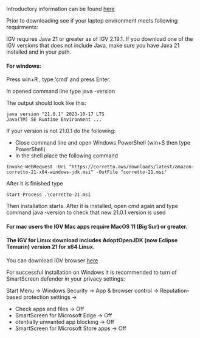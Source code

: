 Introductory information can be found [here](https://igv.org/doc/desktop/#)


Prior to downloading see if your laptop environment meets following requirments:

IGV requires Java 21 or greater as of IGV 2.19.1. If you download one of the IGV versions that does not include Java, make sure you have Java 21 installed and in your path.
#### For windows:

Press win+R , type ‘cmd’ and press Enter.

In opened command line type java -version

The output should look like this:
```
java version "21.0.1" 2023-10-17 LTS
Java(TM) SE Runtime Environment ...
```
If your version is not 21.0.1 do the following:

- Close command line and open Windows PowerShell (win+S then type PowerShell)
- In the shell place the following command 
```
Invoke-WebRequest -Uri "https://corretto.aws/downloads/latest/amazon-corretto-21-x64-windows-jdk.msi" -OutFile "corretto-21.msi"
```
After it is finished type 
```
Start-Process .\corretto-21.msi
``` 
Then installation starts. After it is installed, open cmd again and type command java -version to check that new 21.0.1 version is used

#### For mac users the IGV Mac apps require MacOS 11 (Big Sur) or greater.
#### The IGV for Linux download includes AdoptOpenJDK (now Eclipse Temurin) version 21 for x64 Linux.  

You can download IGV browser [here](https://igv.org/doc/desktop/#DownloadPage/)

For successful installation on Windows it is recommended to turn of SmartScreen defender in your privacy settings:

Start Menu → Windows Security → App & browser control → Reputation-based protection settings →
-  Check apps and files → Off
-  SmartScreen for Microsoft Edge → Off
-   otentially unwanted app blocking → Off
-   SmartScreen for Microsoft Store apps → Off
